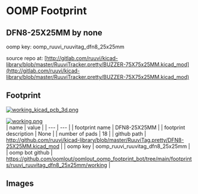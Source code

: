 # OOMP Footprint  
## DFN8-25X25MM  by none  
  
oomp key: oomp_ruuvi_ruuvitag_dfn8_25x25mm  
  
source repo at: [http://gitlab.com/ruuvi/kicad-library/blob/master/RuuviTracker.pretty/BUZZER-75X75x25MM.kicad_mod](http://gitlab.com/ruuvi/kicad-library/blob/master/RuuviTracker.pretty/BUZZER-75X75x25MM.kicad_mod)  
## Footprint  
  
[![working_kicad_pcb_3d.png](working_kicad_pcb_3d_600.png)](working_kicad_pcb_3d.png)  
  
[![working.png](working_600.png)](working.png)  
| name | value | 
| --- | --- | 
| footprint name | DFN8-25X25MM | 
| footprint description | None | 
| number of pads | 18 | 
| github path | http://github.com/ruuvi/kicad-library/blob/master/RuuviTag.pretty/DFN8-25X25MM.kicad_mod | 
| oomp key | oomp_ruuvi_ruuvitag_dfn8_25x25mm | 
| oomp bot github | https://github.com/oomlout/oomlout_oomp_footprint_bot/tree/main/footprints/ruuvi_ruuvitag_dfn8_25x25mm/working | 
## Images  
